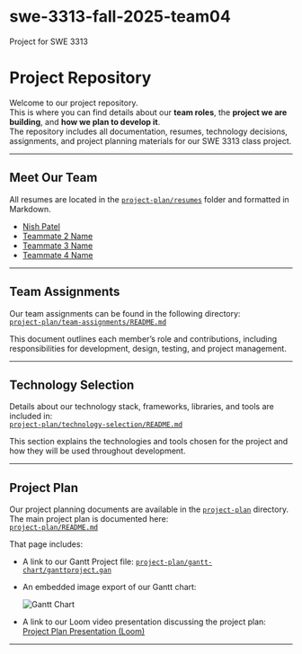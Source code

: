 # swe-3313-fall-2025-team04
Project for SWE 3313
# Project Repository

Welcome to our project repository.  
This is where you can find details about our **team roles**, the **project we are building**, and **how we plan to develop it**.  
The repository includes all documentation, resumes, technology decisions, assignments, and project planning materials for our SWE 3313 class project.

---

## Meet Our Team

All resumes are located in the [`project-plan/resumes`](./project-plan/resumes/) folder and formatted in Markdown.

- [Nish Patel](./project-plan/resumes/Nish_Patel_Resume.md)
- [Teammate 2 Name](./project-plan/resumes/Teammate2_Resume.md)
- [Teammate 3 Name](./project-plan/resumes/Teammate3_Resume.md)
- [Teammate 4 Name](./project-plan/resumes/Teammate4_Resume.md)


---

##  Team Assignments

Our team assignments can be found in the following directory:  
[`project-plan/team-assignments/README.md`](./project-plan/team-assignments/README.md)

This document outlines each member’s role and contributions, including responsibilities for development, design, testing, and project management.

---

##  Technology Selection

Details about our technology stack, frameworks, libraries, and tools are included in:  
[`project-plan/technology-selection/README.md`](./project-plan/technology-selection/README.md)

This section explains the technologies and tools chosen for the project and how they will be used throughout development.

---

## Project Plan

Our project planning documents are available in the [`project-plan`](./project-plan/) directory.  
The main project plan is documented here:  
[`project-plan/README.md`](./project-plan/README.md)

That page includes:
- A link to our Gantt Project file: [`project-plan/gantt-chart/ganttproject.gan`](./project-plan/gantt-chart/ganttproject.gan)
- An embedded image export of our Gantt chart:
  
  ![Gantt Chart](./project-plan/gantt-chart/ganttproject.png)

- A link to our Loom video presentation discussing the project plan:  
  [Project Plan Presentation (Loom)](https://www.loom.com)

---



